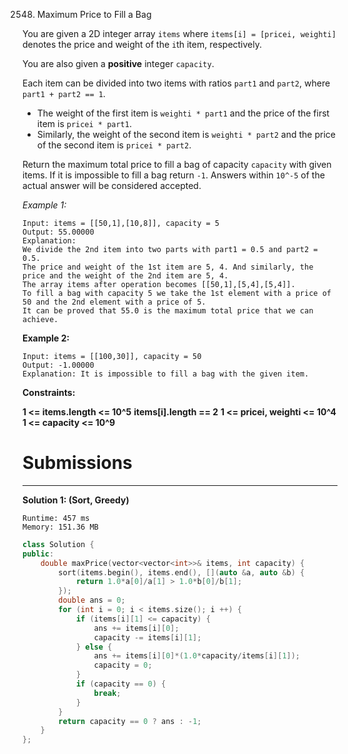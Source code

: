 2548. Maximum Price to Fill a Bag

You are given a 2D integer array `items` where `items[i] = [pricei, weighti]` denotes the price and weight of the `i`th item, respectively.

You are also given a **positive** integer `capacity`.

Each item can be divided into two items with ratios `part1` and `part2`, where `part1 + part2 == 1`.

* The weight of the first item is `weighti * part1` and the price of the first item is `pricei * part1`.
* Similarly, the weight of the second item is `weighti * part2` and the price of the second item is `pricei * part2`.

Return the maximum total price to fill a bag of capacity `capacity` with given items. If it is impossible to fill a bag return `-1`. Answers within `10^-5` of the actual answer will be considered accepted.

 

*Example 1:*
```
Input: items = [[50,1],[10,8]], capacity = 5
Output: 55.00000
Explanation: 
We divide the 2nd item into two parts with part1 = 0.5 and part2 = 0.5.
The price and weight of the 1st item are 5, 4. And similarly, the price and the weight of the 2nd item are 5, 4.
The array items after operation becomes [[50,1],[5,4],[5,4]]. 
To fill a bag with capacity 5 we take the 1st element with a price of 50 and the 2nd element with a price of 5.
It can be proved that 55.0 is the maximum total price that we can achieve.
```

**Example 2:**
```
Input: items = [[100,30]], capacity = 50
Output: -1.00000
Explanation: It is impossible to fill a bag with the given item.
```

**Constraints:**

**1 <= items.length <= 10^5**
**items[i].length == 2**
**1 <= pricei, weighti <= 10^4**
**1 <= capacity <= 10^9**

# Submissions
---
**Solution 1: (Sort, Greedy)**
```
Runtime: 457 ms
Memory: 151.36 MB
```
```c++
class Solution {
public:
    double maxPrice(vector<vector<int>>& items, int capacity) {
        sort(items.begin(), items.end(), [](auto &a, auto &b) {
            return 1.0*a[0]/a[1] > 1.0*b[0]/b[1];
        });
        double ans = 0;
        for (int i = 0; i < items.size(); i ++) {
            if (items[i][1] <= capacity) {
                ans += items[i][0];
                capacity -= items[i][1];
            } else {
                ans += items[i][0]*(1.0*capacity/items[i][1]);
                capacity = 0;
            }
            if (capacity == 0) {
                break;
            }
        }
        return capacity == 0 ? ans : -1;
    }
};
```
